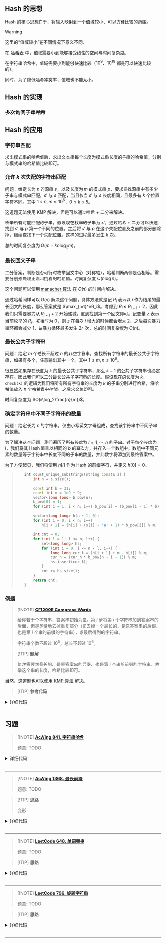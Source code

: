 ## Hash 的思想

Hash 的核心思想在于，将输入映射到一个值域较小、可以方便比较的范围。

> [!WARNING]
> 这里的“值域较小”在不同情况下意义不同。
> 
> 在 [哈希表](ds/hash.md) 中，值域需要小到能够接受线性的空间与时间复杂度。
> 
> 在字符串哈希中，值域需要小到能够快速比较（$10^9$、$10^{18}$ 都是可以快速比较的）。
> 
> 同时，为了降低哈希冲突率，值域也不能太小。


## Hash 的实现

### 多次询问子串哈希


## Hash 的应用

### 字符串匹配

求出模式串的哈希值后，求出文本串每个长度为模式串长度的子串的哈希值，分别与模式串的哈希值比较即可。

### 允许 $k$ 次失配的字符串匹配

问题：给定长为 $n$ 的源串 $s$，以及长度为 $m$ 的模式串 $p$，要求查找源串中有多少子串与模式串匹配。$s'$ 与 $s$ 匹配，当且仅当 $s'$ 与 $s$ 长度相同，且最多有 $k$ 个位置字符不同。其中 $1\leq n,m\leq 10^6$，$0\leq k\leq 5$。

这道题无法使用 KMP 解决，但是可以通过哈希 + 二分来解决。

枚举所有可能匹配的子串，假设现在枚举的子串为 $s'$，通过哈希 + 二分可以快速找到 $s'$ 与 $p$ 第一个不同的位置。之后将 $s'$ 与 $p$ 在这个失配位置及之前的部分删除掉，继续查找下一个失配位置。这样的过程最多发生 $k$ 次。

总的时间复杂度为 $O(m+kn\log_2m)$。

### 最长回文子串

二分答案，判断是否可行时枚举回文中心（对称轴），哈希判断两侧是否相等。需要分别预处理正着和倒着的哈希值。时间复杂度 $O(n\log n)$。

这个问题可以使用 [manacher 算法](./manacher.md) 在 $O(n)$ 的时间内解决。

通过哈希同样可以 $O(n)$ 解决这个问题，具体方法就是记 $R_i$ 表示以 $i$ 作为结尾的最长回文的长度，那么答案就是 $\max_{i=1}^nR_i$。考虑到 $R_i\leq R_{i-1}+2$，因此我们只需要暴力从 $R_{i-1}+2$ 开始递减，直到找到第一个回文即可。记变量 $z$ 表示当前枚举的 $R_i$，初始时为 $0$，则 $z$ 在每次 $i$ 增大的时候都会增大 $2$，之后每次暴力循环都会减少 $1$，故暴力循环最多发生 $2n$ 次，总的时间复杂度为 $O(n)$。

### 最长公共子字符串

问题：给定 $m$ 个总长不超过 $n$ 的非空字符串，查找所有字符串的最长公共子字符串，如果有多个，任意输出其中一个。其中 $1\leq m, n\leq 10^6$。

很显然如果存在长度为 $k$ 的最长公共子字符串，那么 $k-1$ 的公共子字符串也必定存在。因此我们可以二分最长公共子字符串的长度。假设现在的长度为 $k$，`check(k)` 的逻辑为我们将所有所有字符串的长度为 $k$ 的子串分别进行哈希，将哈希值放入 $n$ 个哈希表中存储。之后求交集即可。

时间复杂度为 $O(n\log_2\frac{n}{m})$。

### 确定字符串中不同子字符串的数量

问题：给定长为 $n$ 的字符串，仅由小写英文字母组成，查找该字符串中不同子串的数量。

为了解决这个问题，我们遍历了所有长度为 $l=1,\cdots ,n$ 的子串。对于每个长度为 $l$，我们将其 Hash 值乘以相同的 $b$ 的幂次方，并存入一个数组中。数组中不同元素的数量等于字符串中长度不同的子串的数量，并此数字将添加到最终答案中。

为了方便起见，我们将使用 $h [i]$ 作为 Hash 的前缀字符，并定义 $h[0]=0$。


> ```cpp
>    int count_unique_substrings(string const& s) {
>        int n = s.size();
>     
>        const int b = 31;
>        const int m = 1e9 + 9;
>        vector<long long> b_pow(n);
>        b_pow[0] = 1;
>        for (int i = 1; i < n; i++) b_pow[i] = (b_pow[i - 1] * b) % m;
>     
>        vector<long long> h(n + 1, 0);
>        for (int i = 0; i < n; i++)
>            h[i + 1] = (h[i] + (s[i] - 'a' + 1) * b_pow[i]) % m;
>     
>        int cnt = 0;
>        for (int l = 1; l <= n; l++) {
>            set<long long> hs;
>            for (int i = 0; i <= n - l; i++) {
>                long long cur_h = (h[i + l] + m - h[i]) % m;
>                cur_h = (cur_h * b_pow[n - i - 1]) % m;
>                hs.insert(cur_h);
>            }
>            cnt += hs.size();
>        }
>        return cnt;
>    }
> ```

### 例题

> [!NOTE] **[CF1200E Compress Words](http://codeforces.com/contest/1200/problem/E)**
>
>   给你若干个字符串，答案串初始为空。第 $i$ 步将第 $i$ 个字符串加到答案串的后面，但是尽量地去掉重复部分（即去掉一个最长的、是原答案串的后缀、也是第 $i$ 个串的前缀的字符串），求最后得到的字符串。
>    
>   字符串个数不超过 $10^5$，总长不超过 $10^6$。

> [!TIP]  **题解**
> 
>  每次需要求最长的、是原答案串的后缀、也是第 $i$ 个串的前缀的字符串。枚举这个串的长度，哈希比较即可。


 当然，这道题也可以使用 [KMP 算法](string/kmp.md) 解决。
    
> [!TIP]  **参考代码**

<details>
<summary>详细代码</summary>
<!-- tabs:start -->

##### **C++**

```cpp
```

##### **Python**

```python
```

<!-- tabs:end -->
</details>

<br>


## 习题

> [!NOTE] **[AcWing 841. 字符串哈希](https://www.acwing.com/problem/content/843/)**
> 
> 题意: TODO

<details>
<summary>详细代码</summary>
<!-- tabs:start -->

##### **C++**

```cpp
#include <bits/stdc++.h>
using namespace std;

using ULL = unsigned long long;

const int N = 100010, P = 131;

int n, m;
char str[N];
ULL h[N], p[N];

ULL get(int l, int r) {
    return h[r] - h[l - 1] * p[r - l + 1];
}

int main() {
    scanf("%d%d", &n, &m);
    scanf("%s", str + 1);
    
    p[0] = 1;   // h[0] = 0;
    for (int i = 1; i <= n; ++ i ) {
        h[i] = h[i - 1] * P + str[i];
        p[i] = p[i - 1] * P;
    }
    
    while (m -- ) {
        int l1, r1, l2, r2;a
        cin >> l1 >> r1 >> l2 >> r2;
        
        if (get(l1, r1) == get(l2, r2)) cout << "Yes" << endl;
        else cout << "No" << endl;
    }
    return 0;
}
```

##### **Python**

```python
import sys

def sub(l, r):
    return (h[r] - h[l - 1] * p[r - l + 1]) % Q


if __name__ == '__main__':

    n, m = map(int, input().split())
    s = input()
    N = 100010
    P = 131
    Q=2**64

    h = [0] * N
    p = [0] * N
    p[0] = 1
    for i in range(len(s)):
        #！！结果需要mod一个Q
        # c++里用的h[N]和p[N]都是unsigned long long类型的 
        h[i+1] = (h[i] * P + ord(s[i])) % Q
        p[i+1] = (p[i] * P) % (1<<64)

    for _ in range(m):
        l1, r1, l2, r2 = map(int, sys.stdin.readline().strip().split())
        if sub(l1, r1) == sub(l2, r2):
            print('Yes')
        else:
            print('No')

```

<!-- tabs:end -->
</details>

<br>

* * *

> [!NOTE] **[AcWing 1368. 最长前缀](https://www.acwing.com/problem/content/1370/)**
> 
> 题意: TODO

> [!TIP] **思路**
> 
> 变形

<details>
<summary>详细代码</summary>
<!-- tabs:start -->

##### **C++**

```cpp
#include <bits/stdc++.h>
using namespace std;

using ULL = unsigned long long;

const int N = 200010, P = 131;

string str;
bool f[N];

int main() {
    unordered_set<ULL> hash;
    while (cin >> str, str != ".") {
        ULL h = 0;
        for (int i = str.size() - 1; i >= 0; -- i )
            h = h * P + str[i];
        hash.insert(h);
    }
    
    str.clear();
    string line;
    while (cin >> line) str += line;    // 可能多行
    
    int res = 0;
    f[0] = true;
    for (int i = 1; i <= str.size(); ++ i ) {
        ULL h = 0;
        // 每个串长度不超过10 倒着枚举
        for (int j = i; j > i - 10 && j > 0; -- j ) {
            h = h * P + str[j - 1];
            if (hash.count(h) && f[j - 1]) {
                f[i] = true;
                break;
            }
        }
        if (f[i]) res = i;
    }
    cout << res << endl;
    
    return 0;
}
```

##### **Python**

```python

```

<!-- tabs:end -->
</details>

<br>

* * *

> [!NOTE] **[LeetCode 648. 单词替换](https://leetcode-cn.com/problems/replace-words/)**
> 
> 题意: TODO

> [!TIP] **思路**
> 
> 

<details>
<summary>详细代码</summary>
<!-- tabs:start -->

##### **C++ 手动hash**

```cpp
class Solution {
public:
    // 手动字符串hash
    typedef unsigned long long ULL;
    const int P = 131;
    string replaceWords(vector<string>& dictionary, string sentence) {
        unordered_set<ULL> hash;
        for (auto & d : dictionary) {
            ULL h = 0;
            for (auto c : d) h = h * P + c;
            hash.insert(h);
        }

        stringstream ss(sentence);
        string s, res;
        while (ss >> s) {
            string t;
            ULL h = 0;
            for (auto c : s) {
                t += c;
                h = h * P + c;
                if (hash.count(h)) break;
            }
            res += t + ' ';
        }
        res.pop_back();
        return res;
    }
```

##### **C++ 原始hash**

```cpp
    // 原始hash
    string replaceWords(vector<string>& dictionary, string sentence) {
        unordered_map<string, bool> hash;
        for (auto & d : dictionary) hash[d] = true;

        vector<string> ve;
        stringstream ss(sentence);
        string s;
        while (ss >> s) {
            for (int i = 1; i < s.size(); ++ i ) {
                string sub = s.substr(0, i);
                if (hash.count(sub)) {
                    s = sub;
                    break;
                }
            }
            ve.push_back(s);
        }

        string res;
        for (auto & s : ve) {
            res += s;
            res.push_back(' ');
        }
        if (res.size()) res.pop_back();
        return res;
    }
};
```

##### **Python**

```python

```

<!-- tabs:end -->
</details>

<br>

* * *

> [!NOTE] **[LeetCode 796. 旋转字符串](https://leetcode-cn.com/problems/rotate-string/)**
> 
> 题意: TODO

> [!TIP] **思路**
> 
> 

<details>
<summary>详细代码</summary>
<!-- tabs:start -->

##### **C++**

```cpp
class Solution {
public:
    using ULL = unsigned long long;
    const static int N = 210, P = 131;
    ULL h[N], p[N];

    ULL get(int l, int r) {
        return h[r] - h[l - 1] * p[r - l + 1];
    }
    
    bool rotateString(string A, string B) {
        if (A == B) // "" 空串
            return true;
        string s = ' ' + A + B;
        int n = s.size() - 1;
        p[0] = 1;
        for (int i = 1; i <= n; ++ i ) {
            p[i] = p[i - 1] * P;
            h[i] = h[i - 1] * P + s[i];
        }

        for (int k = 1; k < A.size(); ++ k )
            if (get(1, k) == get(n - k + 1, n) && 
                get(k + 1, A.size()) == get(A.size() + 1, n - k))
                return true;
        return false;
    }
};
```

##### **Python**

```python

```

<!-- tabs:end -->
</details>

<br>

* * *